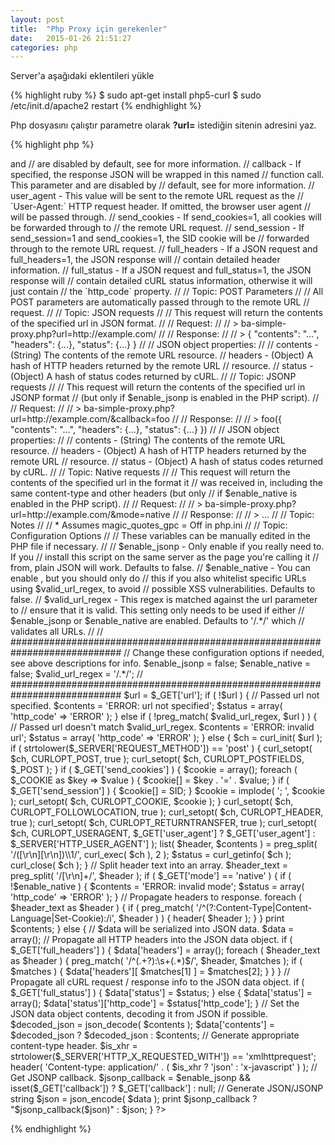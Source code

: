 ```yaml
---
layout: post
title:  "Php Proxy için gerekenler"
date:   2015-01-26 21:51:27
categories: php
---
```


Server'a aşağıdaki eklentileri yükle

{% highlight ruby %}
$ sudo apt-get install php5-curl
$ sudo /etc/init.d/apache2 restart
{% endhighlight %}

Php dosyasını çalıştır parametre olarak <b>?url=</b> istediğin sitenin adresini yaz.

{% highlight php %}
<?PHP

// Script: Simple PHP Proxy: Get external HTML, JSON and more!
//
// *Version: 1.6, Last updated: 1/24/2009*
// 
// Project Home - http://benalman.com/projects/php-simple-proxy/
// GitHub       - http://github.com/cowboy/php-simple-proxy/
// Source       - http://github.com/cowboy/php-simple-proxy/raw/master/ba-simple-proxy.php
// 
// About: License
// 
// Copyright (c) 2010 "Cowboy" Ben Alman,
// Dual licensed under the MIT and GPL licenses.
// http://benalman.com/about/license/
// 
// About: Examples
// 
// This working example, complete with fully commented code, illustrates one way
// in which this PHP script can be used.
// 
// Simple - http://benalman.com/code/projects/php-simple-proxy/examples/simple/
// 
// About: Release History
// 
// 1.6 - (1/24/2009) Now defaults to JSON mode, which can now be changed to
//       native mode by specifying ?mode=native. Native and JSONP modes are
//       disabled by default because of possible XSS vulnerability issues, but
//       are configurable in the PHP script along with a url validation regex.
// 1.5 - (12/27/2009) Initial release
// 
// Topic: GET Parameters
// 
// Certain GET (query string) parameters may be passed into ba-simple-proxy.php
// to control its behavior, this is a list of these parameters. 
// 
//   url - The remote URL resource to fetch. Any GET parameters to be passed
//     through to the remote URL resource must be urlencoded in this parameter.
//   mode - If mode=native, the response will be sent using the same content
//     type and headers that the remote URL resource returned. If omitted, the
//     response will be JSON (or JSONP). <Native requests> and <JSONP requests>
//     are disabled by default, see <Configuration Options> for more information.
//   callback - If specified, the response JSON will be wrapped in this named
//     function call. This parameter and <JSONP requests> are disabled by
//     default, see <Configuration Options> for more information.
//   user_agent - This value will be sent to the remote URL request as the
//     `User-Agent:` HTTP request header. If omitted, the browser user agent
//     will be passed through.
//   send_cookies - If send_cookies=1, all cookies will be forwarded through to
//     the remote URL request.
//   send_session - If send_session=1 and send_cookies=1, the SID cookie will be
//     forwarded through to the remote URL request.
//   full_headers - If a JSON request and full_headers=1, the JSON response will
//     contain detailed header information.
//   full_status - If a JSON request and full_status=1, the JSON response will
//     contain detailed cURL status information, otherwise it will just contain
//     the `http_code` property.
// 
// Topic: POST Parameters
// 
// All POST parameters are automatically passed through to the remote URL
// request.
// 
// Topic: JSON requests
// 
// This request will return the contents of the specified url in JSON format.
// 
// Request:
// 
// > ba-simple-proxy.php?url=http://example.com/
// 
// Response:
// 
// > { "contents": "<html>...</html>", "headers": {...}, "status": {...} }
// 
// JSON object properties:
// 
//   contents - (String) The contents of the remote URL resource.
//   headers - (Object) A hash of HTTP headers returned by the remote URL
//     resource.
//   status - (Object) A hash of status codes returned by cURL.
// 
// Topic: JSONP requests
// 
// This request will return the contents of the specified url in JSONP format
// (but only if $enable_jsonp is enabled in the PHP script).
// 
// Request:
// 
// > ba-simple-proxy.php?url=http://example.com/&callback=foo
// 
// Response:
// 
// > foo({ "contents": "<html>...</html>", "headers": {...}, "status": {...} })
// 
// JSON object properties:
// 
//   contents - (String) The contents of the remote URL resource.
//   headers - (Object) A hash of HTTP headers returned by the remote URL
//     resource.
//   status - (Object) A hash of status codes returned by cURL.
// 
// Topic: Native requests
// 
// This request will return the contents of the specified url in the format it
// was received in, including the same content-type and other headers (but only
// if $enable_native is enabled in the PHP script).
// 
// Request:
// 
// > ba-simple-proxy.php?url=http://example.com/&mode=native
// 
// Response:
// 
// > <html>...</html>
// 
// Topic: Notes
// 
// * Assumes magic_quotes_gpc = Off in php.ini
// 
// Topic: Configuration Options
// 
// These variables can be manually edited in the PHP file if necessary.
// 
//   $enable_jsonp - Only enable <JSONP requests> if you really need to. If you
//     install this script on the same server as the page you're calling it
//     from, plain JSON will work. Defaults to false.
//   $enable_native - You can enable <Native requests>, but you should only do
//     this if you also whitelist specific URLs using $valid_url_regex, to avoid
//     possible XSS vulnerabilities. Defaults to false.
//   $valid_url_regex - This regex is matched against the url parameter to
//     ensure that it is valid. This setting only needs to be used if either
//     $enable_jsonp or $enable_native are enabled. Defaults to '/.*/' which
//     validates all URLs.
// 
// ############################################################################

// Change these configuration options if needed, see above descriptions for info.
$enable_jsonp    = false;
$enable_native   = false;
$valid_url_regex = '/.*/';

// ############################################################################

$url = $_GET['url'];

if ( !$url ) {
  
  // Passed url not specified.
  $contents = 'ERROR: url not specified';
  $status = array( 'http_code' => 'ERROR' );
  
} else if ( !preg_match( $valid_url_regex, $url ) ) {
  
  // Passed url doesn't match $valid_url_regex.
  $contents = 'ERROR: invalid url';
  $status = array( 'http_code' => 'ERROR' );
  
} else {
  $ch = curl_init( $url );
  
  if ( strtolower($_SERVER['REQUEST_METHOD']) == 'post' ) {
    curl_setopt( $ch, CURLOPT_POST, true );
    curl_setopt( $ch, CURLOPT_POSTFIELDS, $_POST );
  }
  
  if ( $_GET['send_cookies'] ) {
    $cookie = array();
    foreach ( $_COOKIE as $key => $value ) {
      $cookie[] = $key . '=' . $value;
    }
    if ( $_GET['send_session'] ) {
      $cookie[] = SID;
    }
    $cookie = implode( '; ', $cookie );
    
    curl_setopt( $ch, CURLOPT_COOKIE, $cookie );
  }
  
  curl_setopt( $ch, CURLOPT_FOLLOWLOCATION, true );
  curl_setopt( $ch, CURLOPT_HEADER, true );
  curl_setopt( $ch, CURLOPT_RETURNTRANSFER, true );
  
  curl_setopt( $ch, CURLOPT_USERAGENT, $_GET['user_agent'] ? $_GET['user_agent'] : $_SERVER['HTTP_USER_AGENT'] );
  
  list( $header, $contents ) = preg_split( '/([\r\n][\r\n])\\1/', curl_exec( $ch ), 2 );
  
  $status = curl_getinfo( $ch );
  
  curl_close( $ch );
}

// Split header text into an array.
$header_text = preg_split( '/[\r\n]+/', $header );

if ( $_GET['mode'] == 'native' ) {
  if ( !$enable_native ) {
    $contents = 'ERROR: invalid mode';
    $status = array( 'http_code' => 'ERROR' );
  }
  
  // Propagate headers to response.
  foreach ( $header_text as $header ) {
    if ( preg_match( '/^(?:Content-Type|Content-Language|Set-Cookie):/i', $header ) ) {
      header( $header );
    }
  }
  
  print $contents;
  
} else {
  
  // $data will be serialized into JSON data.
  $data = array();
  
  // Propagate all HTTP headers into the JSON data object.
  if ( $_GET['full_headers'] ) {
    $data['headers'] = array();
    
    foreach ( $header_text as $header ) {
      preg_match( '/^(.+?):\s+(.*)$/', $header, $matches );
      if ( $matches ) {
        $data['headers'][ $matches[1] ] = $matches[2];
      }
    }
  }
  
  // Propagate all cURL request / response info to the JSON data object.
  if ( $_GET['full_status'] ) {
    $data['status'] = $status;
  } else {
    $data['status'] = array();
    $data['status']['http_code'] = $status['http_code'];
  }
  
  // Set the JSON data object contents, decoding it from JSON if possible.
  $decoded_json = json_decode( $contents );
  $data['contents'] = $decoded_json ? $decoded_json : $contents;
  
  // Generate appropriate content-type header.
  $is_xhr = strtolower($_SERVER['HTTP_X_REQUESTED_WITH']) == 'xmlhttprequest';
  header( 'Content-type: application/' . ( $is_xhr ? 'json' : 'x-javascript' ) );
  
  // Get JSONP callback.
  $jsonp_callback = $enable_jsonp && isset($_GET['callback']) ? $_GET['callback'] : null;
  
  // Generate JSON/JSONP string
  $json = json_encode( $data );
  
  print $jsonp_callback ? "$jsonp_callback($json)" : $json;
  
}

?>
{% endhighlight %}


